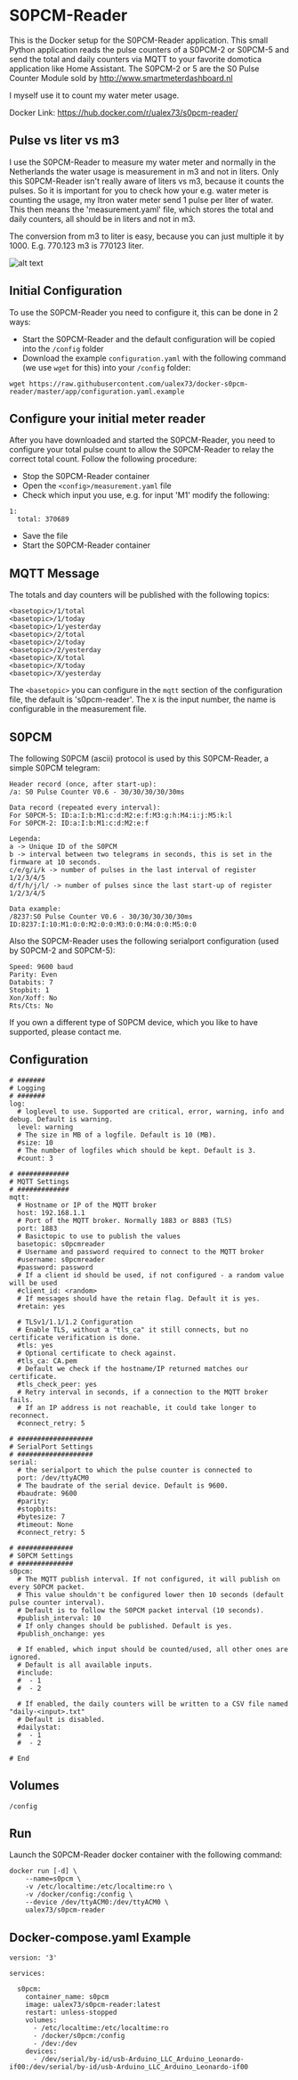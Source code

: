 S0PCM-Reader
============

This is the Docker setup for the S0PCM-Reader application. This small Python application reads the pulse counters of a S0PCM-2 or S0PCM-5 and send the total and daily counters via MQTT to your favorite domotica application like Home Assistant. The S0PCM-2 or 5 are the S0 Pulse Counter Module sold by http://www.smartmeterdashboard.nl

I myself use it to count my water meter usage.

Docker Link: https://hub.docker.com/r/ualex73/s0pcm-reader/

Pulse vs liter vs m3
--------------------
I use the S0PCM-Reader to measure my water meter and normally in the Netherlands the water usage is measurement in m3 and not in liters. Only this S0PCM-Reader isn't really aware of liters vs m3, because it counts the pulses. So it is important for you to check how your e.g. water meter is counting the usage, my Itron water meter send 1 pulse per liter of water. This then means the 'measurement.yaml' file, which stores the total and daily counters, all should be in liters and not in m3.

The conversion from m3 to liter is easy, because you can just multiple it by 1000. E.g. 770.123 m3 is 770123 liter.

![alt text](https://raw.githubusercontent.com/ualex73/docker-s0pcm-reader/master/screenshots/water-meter.png "Water meter")

Initial Configuration
---------------------

To use the S0PCM-Reader you need to configure it, this can be done in 2 ways:
- Start the S0PCM-Reader and the default configuration will be copied into the `/config` folder
- Download the example `configuration.yaml` with the following command (we use `wget` for this) into your `/config` folder:

`wget https://raw.githubusercontent.com/ualex73/docker-s0pcm-reader/master/app/configuration.yaml.example`

Configure your initial meter reader
-----------------------------------
After you have downloaded and started the S0PCM-Reader, you need to configure your total pulse count to allow the S0PCM-Reader to relay the correct total count. Follow the following procedure:
- Stop the S0PCM-Reader container
- Open the `<config>/measurement.yaml` file
- Check which input you use, e.g. for input 'M1' modify the following:
```
1:
  total: 370689
```
- Save the file
- Start the S0PCM-Reader container

MQTT Message
------------
The totals and day counters will be published with the following topics:

```
<basetopic>/1/total
<basetopic>/1/today
<basetopic>/1/yesterday
<basetopic>/2/total
<basetopic>/2/today
<basetopic>/2/yesterday
<basetopic>/X/total
<basetopic>/X/today
<basetopic>/X/yesterday
```
The `<basetopic>` you can configure in the `mqtt` section of the configuration file, the default is 's0pcm-reader'. The `X` is the input number, the name is configurable in the measurement file.

S0PCM
-----
The following S0PCM (ascii) protocol is used by this S0PCM-Reader, a simple S0PCM telegram:
```
Header record (once, after start-up):
/a: S0 Pulse Counter V0.6 - 30/30/30/30/30ms

Data record (repeated every interval):
For S0PCM-5: ID:a:I:b:M1:c:d:M2:e:f:M3:g:h:M4:i:j:M5:k:l
For S0PCM-2: ID:a:I:b:M1:c:d:M2:e:f

Legenda:
a -> Unique ID of the S0PCM
b -> interval between two telegrams in seconds, this is set in the firmware at 10 seconds.
c/e/g/i/k -> number of pulses in the last interval of register 1/2/3/4/5
d/f/h/j/l/ -> number of pulses since the last start-up of register 1/2/3/4/5

Data example:
/8237:S0 Pulse Counter V0.6 - 30/30/30/30/30ms
ID:8237:I:10:M1:0:0:M2:0:0:M3:0:0:M4:0:0:M5:0:0
```

Also the S0PCM-Reader uses the following serialport configuration (used by S0PCM-2 and S0PCM-5):
```
Speed: 9600 baud
Parity: Even
Databits: 7
Stopbit: 1
Xon/Xoff: No
Rts/Cts: No
```

If you own a different type of S0PCM device, which you like to have supported, please contact me.

Configuration
-------------
```
# #######
# Logging
# #######
log:
  # loglevel to use. Supported are critical, error, warning, info and debug. Default is warning.
  level: warning
  # The size in MB of a logfile. Default is 10 (MB).
  #size: 10
  # The number of logfiles which should be kept. Default is 3.
  #count: 3

# #############
# MQTT Settings
# #############
mqtt:
  # Hostname or IP of the MQTT broker
  host: 192.168.1.1
  # Port of the MQTT broker. Normally 1883 or 8883 (TLS)
  port: 1883
  # Basictopic to use to publish the values
  basetopic: s0pcmreader
  # Username and password required to connect to the MQTT broker
  #username: s0pcmreader
  #password: password
  # If a client id should be used, if not configured - a random value will be used
  #client_id: <random>
  # If messages should have the retain flag. Default it is yes.
  #retain: yes

  # TLSv1/1.1/1.2 Configuration
  # Enable TLS, without a "tls_ca" it still connects, but no certificate verification is done.
  #tls: yes
  # Optional certificate to check against.
  #tls_ca: CA.pem
  # Default we check if the hostname/IP returned matches our certificate.
  #tls_check_peer: yes
  # Retry interval in seconds, if a connection to the MQTT broker fails.
  # If an IP address is not reachable, it could take longer to reconnect.
  #connect_retry: 5

# ###################
# SerialPort Settings
# ###################
serial:
  # the serialport to which the pulse counter is connected to
  port: /dev/ttyACM0
  # The baudrate of the serial device. Default is 9600.
  #baudrate: 9600
  #parity:
  #stopbits:
  #bytesize: 7
  #timeout: None
  #connect_retry: 5

# ##############
# S0PCM Settings
# ##############
s0pcm:
  # The MQTT publish interval. If not configured, it will publish on every S0PCM packet.
  # This value shouldn't be configured lower then 10 seconds (default pulse counter interval).
  # Default is to follow the S0PCM packet interval (10 seconds).
  #publish_interval: 10
  # If only changes should be published. Default is yes.
  #publish_onchange: yes

  # If enabled, which input should be counted/used, all other ones are ignored.
  # Default is all available inputs.
  #include:
  #  - 1
  #  - 2

  # If enabled, the daily counters will be written to a CSV file named "daily-<input>.txt"
  # Default is disabled.
  #dailystat:
  #  - 1
  #  - 2

# End
```

Volumes
-------
`/config`

Run
---
Launch the S0PCM-Reader docker container with the following command:

```
docker run [-d] \
    --name=s0pcm \
    -v /etc/localtime:/etc/localtime:ro \
    -v /docker/config:/config \
    --device /dev/ttyACM0:/dev/ttyACM0 \
    ualex73/s0pcm-reader

```

Docker-compose.yaml Example
---
```
version: '3'

services:

  s0pcm:
    container_name: s0pcm
    image: ualex73/s0pcm-reader:latest
    restart: unless-stopped
    volumes:
      - /etc/localtime:/etc/localtime:ro
      - /docker/s0pcm:/config
      - /dev:/dev
    devices:
      - /dev/serial/by-id/usb-Arduino_LLC_Arduino_Leonardo-if00:/dev/serial/by-id/usb-Arduino_LLC_Arduino_Leonardo-if00

```

